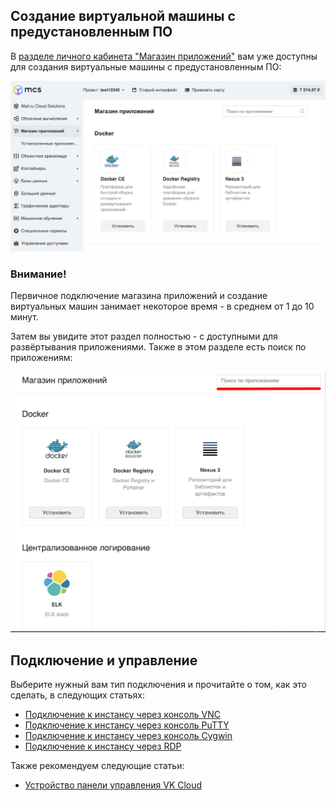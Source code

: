 ## Создание виртуальной машины с предустановленным ПО

В [разделе личного кабинета "Магазин приложений"](https://mcs.mail.ru/app/services/marketplace/) вам уже доступны для создания виртуальные машины с предустановленным ПО:

![](./assets/1584989698859-1584989698859.png)

### Внимание!

Первичное подключение магазина приложений и создание виртуальных машин занимает некоторое время - в среднем от 1 до 10 минут.

Затем вы увидите этот раздел полностью - с доступными для развёртывания приложениями. Также в этом разделе есть поиск по приложениям:

![](./assets/1547733569513-img-2019-01-17-08-30-51.png)

## Подключение и управление

Выберите нужный вам тип подключения и прочитайте о том, как это сделать, в следующих статьях:

- [](https://mcs.mail.ru/help/iaas-create/vnc)[Подключение к инстансу через консоль VNC](https://mcs.mail.ru/help/iaas-create/vnc)
- [Подключение к инстансу через консоль PuTTY](https://mcs.mail.ru/help/iaas-create/putty)
- [Подключение к инстансу через консоль Cygwin](https://mcs.mail.ru/help/iaas-create/cygwin)
- [Подключение к инстансу через RDP](https://mcs.mail.ru/help/iaas-create/rdp-connect?kb_language=ru_RU)

Также рекомендуем следующие статьи:

- [](https://mcs.mail.ru/help/iaas-create/control?kb_language=ru_RU)[Устройство панели управления VK Cloud](https://mcs.mail.ru/help/iaas-create/control?kb_language=ru_RU)
